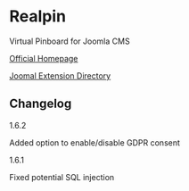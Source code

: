# Realpin

Virtual Pinboard for Joomla CMS

[Official Homepage](https://realpin.frumania.com)

[Joomal Extension Directory](https://extensions.joomla.org/extension/multimedia/multimedia-display/realpin/)

## Changelog

1.6.2

Added option to enable/disable GDPR consent

1.6.1

Fixed potential SQL injection